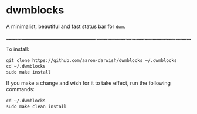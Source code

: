 # dwmblocks
A minimalist, beautiful and fast status bar for `dwm`.

![alt text](https://github.com/aaron-darwish/dwmblocks/blob/master/status_bar.png?raw=true)

To install:
```console
git clone https://github.com/aaron-darwish/dwmblocks ~/.dwmblocks
cd ~/.dwmblocks
sudo make install
```
If you make a change and wish for it to take effect, run the following commands:
```console
cd ~/.dwmblocks
sudo make clean install
```
